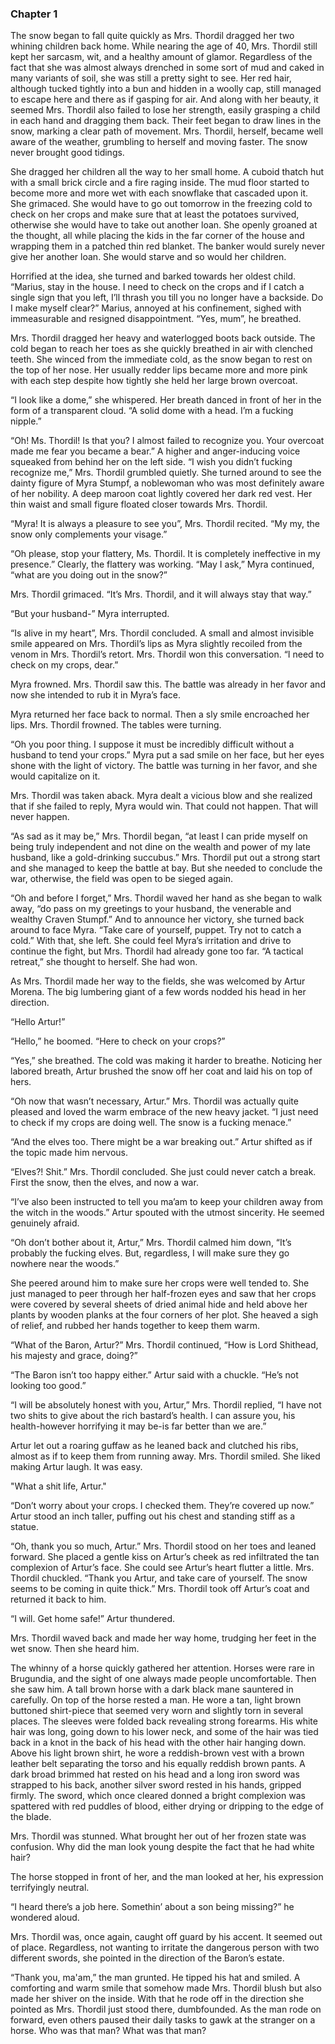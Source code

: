 ### Chapter 1
The snow began to fall quite quickly as Mrs. Thordil dragged her two whining children back home. While nearing the age of 40, Mrs. Thordil still kept her sarcasm, wit, and a healthy amount of glamor. Regardless of the fact that she was almost always drenched in some sort of mud and caked in many variants of soil, she was still a pretty sight to see. Her red hair, although tucked tightly into a bun and hidden in a woolly cap, still managed to escape here and there as if gasping for air. And along with her beauty, it seemed Mrs. Thordil also failed to lose her strength, easily grasping a child in each hand and dragging them back. Their feet began to draw lines in the snow, marking a clear path of movement. Mrs. Thordil, herself, became well aware of the weather, grumbling to herself and moving faster. The snow never brought good tidings.  

She dragged her children all the way to her small home. A cuboid thatch hut with a small brick circle and a fire raging inside. The mud floor started to become more and more wet with each snowflake that cascaded upon it. She grimaced. She would have to go out tomorrow in the freezing cold to check on her crops and make sure that at least the potatoes survived, otherwise she would have to take out another loan. She openly groaned at the thought, all while placing the kids in the far corner of the house and wrapping them in a patched thin red blanket. The banker would surely never give her another loan. She would starve and so would her children.

Horrified at the idea, she turned and barked towards her oldest child. “Marius, stay in the house. I need to check on the crops and if I catch a single sign that you left, I’ll thrash you till you no longer have a backside. Do I make myself clear?” Marius, annoyed at his confinement, sighed with immeasurable and resigned disappointment. “Yes, mum”, he breathed. 

Mrs. Thordil dragged her heavy and waterlogged boots back outside. The cold began to reach her toes as she quickly breathed in air with clenched teeth. She winced from the immediate cold, as the snow began to rest on the top of her nose. Her usually redder lips became more and more pink with each step despite how tightly she held her large brown overcoat.

“I look like a dome,” she whispered. Her breath danced in front of her in the form of a transparent cloud. “A solid dome with a head. I’m a fucking nipple.”

“Oh! Ms. Thordil! Is that you? I almost failed to recognize you. Your overcoat made me fear you became a bear.” A higher and anger-inducing voice squeaked from behind her on the left side. “I wish you didn’t fucking recognize me,” Mrs. Thordil grumbled quietly. She turned around to see the dainty figure of Myra Stumpf, a noblewoman who was most definitely aware of her nobility. A deep maroon coat lightly covered her dark red vest. Her thin waist and small figure floated closer towards Mrs. Thordil.

“Myra! It is always a pleasure to see you”, Mrs. Thordil recited. “My my, the snow only complements your visage.”

“Oh please, stop your flattery, Ms. Thordil. It is completely ineffective in my presence.” Clearly, the flattery was working. “May I ask,” Myra continued, “what are you doing out in the snow?”

Mrs. Thordil grimaced. “It’s Mrs. Thordil, and it will always stay that way.”

“But your husband-” Myra interrupted.

“Is alive in my heart”, Mrs. Thordil concluded. A small and almost invisible smile appeared on Mrs. Thordil’s lips as Myra slightly recoiled from the venom in Mrs. Thordil’s retort. Mrs. Thordil won this conversation. “I need to check on my crops, dear.”

Myra frowned. Mrs. Thordil saw this. The battle was already in her favor and now she intended to rub it in Myra’s face.

Myra returned her face back to normal. Then a sly smile encroached her lips. Mrs. Thordil frowned. The tables were turning.

“Oh you poor thing. I suppose it must be incredibly difficult without a husband to tend your crops.” Myra put a sad smile on her face, but her eyes shone with the light of victory. The battle was turning in her favor, and she would capitalize on it.

Mrs. Thordil was taken aback. Myra dealt a vicious blow and she realized that if she failed to reply, Myra would win. That could not happen. That will never happen.

“As sad as it may be,” Mrs. Thordil began, “at least I can pride myself on being truly independent and not dine on the wealth and power of my late husband, like a gold-drinking succubus.” Mrs. Thordil put out a strong start and she managed to keep the battle at bay. But she needed to conclude the war, otherwise, the field was open to be sieged again.

“Oh and before I forget,” Mrs. Thordil waved her hand as she began to walk away, “do pass on my greetings to your husband, the venerable and wealthy Craven Stumpf.” And to announce her victory, she turned back around to face Myra. “Take care of yourself, puppet. Try not to catch a cold.” With that, she left. She could feel Myra’s irritation and drive to continue the fight, but Mrs. Thordil had already gone too far. “A tactical retreat,” she thought to herself. She had won.

As Mrs. Thordil made her way to the fields, she was welcomed by Artur Morena. The big lumbering giant of a few words nodded his head in her direction.

“Hello Artur!”

“Hello,” he boomed. “Here to check on your crops?”

“Yes,” she breathed. The cold was making it harder to breathe. Noticing her labored breath, Artur brushed the snow off her coat and laid his on top of hers.

“Oh now that wasn’t necessary, Artur.” Mrs. Thordil was actually quite pleased and loved the warm embrace of the new heavy jacket. “I just need to check if my crops are doing well. The snow is a fucking menace.”

“And the elves too. There might be a war breaking out.” Artur shifted as if the topic made him nervous.

“Elves?! Shit.” Mrs. Thordil concluded. She just could never catch a break. First the snow, then the elves, and now a war.

“I’ve also been instructed to tell you ma’am to keep your children away from the witch in the woods.” Artur spouted with the utmost sincerity. He seemed genuinely afraid.

“Oh don’t bother about it, Artur,” Mrs. Thordil calmed him down, “It’s probably the fucking elves. But, regardless, I will make sure they go nowhere near the woods.”

She peered around him to make sure her crops were well tended to. She just managed to peer through her half-frozen eyes and saw that her crops were covered by several sheets of dried animal hide and held above her plants by wooden planks at the four corners of her plot. She heaved a sigh of relief, and rubbed her hands together to keep them warm.

“What of the Baron, Artur?” Mrs. Thordil continued, “How is Lord Shithead, his majesty and grace, doing?”

“The Baron isn’t too happy either.” Artur said with a chuckle. “He’s not looking too good.”

“I will be absolutely honest with you, Artur,” Mrs. Thordil replied, “I have not two shits to give about the rich bastard’s health. I can assure you, his health-however horrifying it may be-is far better than we are.”

Artur let out a roaring guffaw as he leaned back and clutched his ribs, almost as if to keep them from running away. Mrs. Thordil smiled. She liked making Artur laugh. It was easy.

"What a shit life, Artur."

“Don’t worry about your crops. I checked them. They’re covered up now.” Artur stood an inch taller, puffing out his chest and standing stiff as a statue.

“Oh, thank you so much, Artur.” Mrs. Thordil stood on her toes and leaned forward. She placed a gentle kiss on Artur’s cheek as red infiltrated the tan complexion of Artur’s face. She could see Artur’s heart flutter a little. Mrs. Thordil chuckled. “Thank you Artur, and take care of yourself. The snow seems to be coming in quite thick.” Mrs. Thordil took off Artur’s coat and returned it back to him.

“I will. Get home safe!” Artur thundered.

Mrs. Thordil waved back and made her way home, trudging her feet in the wet snow. Then she heard him.

The whinny of a horse quickly gathered her attention. Horses were rare in Brugundia, and the sight of one always made people uncomfortable. Then she saw him. A tall brown horse with a dark black mane sauntered in carefully. On top of the horse rested a man. He wore a tan, light brown buttoned shirt-piece that seemed very worn and slightly torn in several places. The sleeves were folded back revealing strong forearms. His white hair was long, going down to his lower neck, and some of the hair was tied back in a knot in the back of his head with the other hair hanging down. Above his light brown shirt, he wore a reddish-brown vest with a brown leather belt separating the torso and his equally reddish brown pants. A dark broad brimmed hat rested on his head and a long iron sword was strapped to his back, another silver sword rested in his hands, gripped firmly. The sword, which once cleared donned a bright complexion was spattered with red puddles of blood, either drying or dripping to the edge of the blade.

Mrs. Thordil was stunned. What brought her out of her frozen state was confusion. Why did the man look young despite the fact that he had white hair?

The horse stopped in front of her, and the man looked at her, his expression terrifyingly neutral. 

“I heard there’s a job here. Somethin’ about a son being missing?” he wondered aloud. 

Mrs. Thordil was, once again, caught off guard by his accent. It seemed out of place. Regardless, not wanting to irritate the dangerous person with two different swords, she pointed in the direction of the Baron’s estate.

“Thank you, ma'am,” the man grunted. He tipped his hat and smiled. A comforting and warm smile that somehow made Mrs. Thordil blush but also made her shiver on the inside. With that he rode off in the direction she pointed as Mrs. Thordil just stood there, dumbfounded. As the man rode on forward, even others paused their daily tasks to gawk at the stranger on a horse. Who was that man? What was that man?

